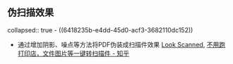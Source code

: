 ## 伪扫描效果
collapsed:: true
	- ((6418235b-e4dd-45d0-acf3-3682110dc152))
- 通过增加阴影、噪点等方法将PDF伪装成扫描件效果 [Look Scanned](https://zh.lookscanned.io/), [不用跑打印店，文件图片等一键转扫描件 - 知乎](https://zhuanlan.zhihu.com/p/581920576)